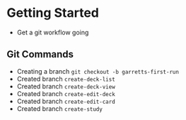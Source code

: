 # Getting Started

- Get a git workflow going

## Git Commands
- Creating a branch `git checkout -b garretts-first-run`
- Created branch `create-deck-list`
- Created branch `create-deck-view`
- Created branch `create-edit-deck`
- Created branch `create-edit-card`
- Created branch `create-study`